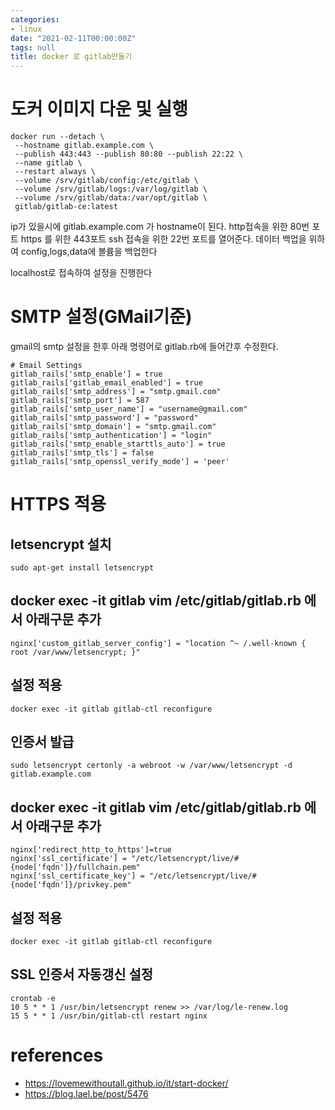 ```yaml
---
categories:
- linux
date: "2021-02-11T00:00:00Z"
tags: null
title: docker 로 gitlab만들기
---
```


# 도커 이미지 다운 및 실행 

```
docker run --detach \
 --hostname gitlab.example.com \
 --publish 443:443 --publish 80:80 --publish 22:22 \
 --name gitlab \
 --restart always \
 --volume /srv/gitlab/config:/etc/gitlab \
 --volume /srv/gitlab/logs:/var/log/gitlab \
 --volume /srv/gitlab/data:/var/opt/gitlab \
 gitlab/gitlab-ce:latest
 ```

ip가 있을시에 gitlab.example.com 가 hostname이 된다. http접속을 위한 80번 포트 https 를 위한 443포트 ssh 접속을 위한 22번 포트를 열어준다. 데이터 백업을 위하여 config,logs,data에 볼륨을 백업한다

localhost로 접속하여 설정을 진행한다

# SMTP 설정(GMail기준)
gmail의 smtp 설정을 한후 아래 명령어로 gitlab.rb에 들어간후 수정한다.

```
# Email Settings
gitlab_rails['smtp_enable'] = true
gitlab_rails['gitlab_email_enabled'] = true
gitlab_rails['smtp_address'] = "smtp.gmail.com"
gitlab_rails['smtp_port'] = 587
gitlab_rails['smtp_user_name'] = "username@gmail.com"
gitlab_rails['smtp_password'] = "password"
gitlab_rails['smtp_domain'] = "smtp.gmail.com"
gitlab_rails['smtp_authentication'] = "login"
gitlab_rails['smtp_enable_starttls_auto'] = true
gitlab_rails['smtp_tls'] = false
gitlab_rails['smtp_openssl_verify_mode'] = 'peer'
```
# HTTPS 적용

## letsencrypt 설치
```
sudo apt-get install letsencrypt
```
## docker exec -it gitlab vim /etc/gitlab/gitlab.rb 에서 아래구문 추가
```
nginx['custom_gitlab_server_config'] = "location ^~ /.well-known { root /var/www/letsencrypt; }"
```
## 설정 적용
```
docker exec -it gitlab gitlab-ctl reconfigure
```
## 인증서 발급
```
sudo letsencrypt certonly -a webroot -w /var/www/letsencrypt -d gitlab.example.com
```
## docker exec -it gitlab vim /etc/gitlab/gitlab.rb 에서 아래구문 추가
```
nginx['redirect_http_to_https']=true
nginx['ssl_certificate'] = "/etc/letsencrypt/live/#{node['fqdn']}/fullchain.pem"
nginx['ssl_certificate_key'] = "/etc/letsencrypt/live/#{node['fqdn']}/privkey.pem"
```
## 설정 적용
```
docker exec -it gitlab gitlab-ctl reconfigure
```
## SSL 인증서 자동갱신 설정
```
crontab -e
10 5 * * 1 /usr/bin/letsencrypt renew >> /var/log/le-renew.log
15 5 * * 1 /usr/bin/gitlab-ctl restart nginx
```
# references
- https://lovemewithoutall.github.io/it/start-docker/
- https://blog.lael.be/post/5476

